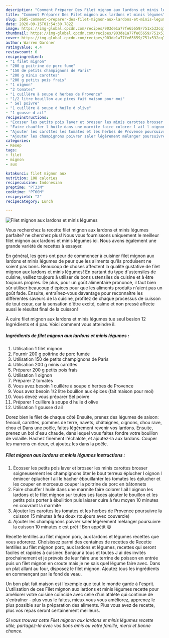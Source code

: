 ```yaml
---
description: "Comment Préparer Des Filet mignon aux lardons et minis légumes"
title: "Comment Préparer Des Filet mignon aux lardons et minis légumes"
slug: 3685-comment-preparer-des-filet-mignon-aux-lardons-et-minis-legumes
date: 2020-09-15T01:54:30.782Z
image: https://img-global.cpcdn.com/recipes/903de1a77fe65659/751x532cq70/filet-mignon-aux-lardons-et-minis-legumes-photo-principale-de-la-recette.jpg
thumbnail: https://img-global.cpcdn.com/recipes/903de1a77fe65659/751x532cq70/filet-mignon-aux-lardons-et-minis-legumes-photo-principale-de-la-recette.jpg
cover: https://img-global.cpcdn.com/recipes/903de1a77fe65659/751x532cq70/filet-mignon-aux-lardons-et-minis-legumes-photo-principale-de-la-recette.jpg
author: Warren Gardner
ratingvalue: 4.4
reviewcount: 6
recipeingredient:
- "1 filet mignon"
- "200 g poitrine de porc fume"
- "150 de petits champignons de Paris"
- "200 g minis carottes"
- "200 g petits pois frais"
- "1 oignon"
- "2 tomates"
- "1 cuillère à soupe d herbes de Provence"
- "1/2 litre bouillon aux pices fait maison pour moi"
- " Sel poivre"
- "1 cuillère à soupe d huile d olive"
- "1 gousse d ail"
recipeinstructions:
- "Écosser les petits pois laver et brosser les minis carottes brosser soigneusement les champignons ôter le bout terreux éplucher l oignon l émincer éplucher l ail le hacher ébouillanter les tomates les éplucher et les couper en morceaux couper la poitrine de porc en bâtonnets"
- "Faire chauffer l huile dans une marmite faire colorer l ail l oignon les lardons et le filet mignon sur toutes ses faces ajouter le bouillon et les petits pois porter à ébullition puis laisser cuire à feu moyen 10 minutes en couvrant la marmite"
- "Ajouter les carottes les tomates et les herbes de Provence poursuivre la cuisson 15 minutes à feu doux (toujours avec couvercle)"
- "Ajouter les champignons poivrer saler légèrement mélanger poursuivre la cuisson 10 minutes c est prêt ! Bon appétit 😋"
categories:
- Resep
tags:
- filet
- mignon
- aux

katakunci: filet mignon aux 
nutrition: 108 calories
recipecuisine: Indonesian
preptime: "PT33M"
cooktime: "PT60M"
recipeyield: "2"
recipecategory: Lunch

---
```



![Filet mignon aux lardons et minis légumes](https://img-global.cpcdn.com/recipes/903de1a77fe65659/751x532cq70/filet-mignon-aux-lardons-et-minis-legumes-photo-principale-de-la-recette.jpg)

Vous recherchez la recette filet mignon aux lardons et minis légumes parfaite? ne cherchez plus! Nous vous fournissons uniquement le meilleur filet mignon aux lardons et minis légumes ici. Nous avons également une grande variété de recettes à essayer.

En général, les gens ont peur de commencer à cuisiner filet mignon aux lardons et minis légumes de peur que les aliments qu'ils produisent ne soient pas bons. Beaucoup de choses affectent la qualité gustative de filet mignon aux lardons et minis légumes! En partant du type d'ustensiles de cuisine, veillez toujours à utiliser de bons ustensiles de cuisine et à être toujours propres. De plus, pour un goût alimentaire prononcé, il faut bien sûr utiliser beaucoup d'épices pour que les aliments produits n'aient pas un goût fade. Ensuite, entraînez-vous davantage pour reconnaître les différentes saveurs de la cuisine, profitez de chaque processus de cuisson de tout cœur, car la sensation d'être excité, calme et non pressé affecte aussi le résultat final de la cuisson!

<!--inarticleads1-->

À cuire filet mignon aux lardons et minis légumes tue seul besion 12 Ingrédients et 4 pas. Voici comment vous atteindre il.

##### Ingrédients de filet mignon aux lardons et minis légumes :

1. Utilisation 1 filet mignon
1. Fournir 200 g poitrine de porc fumée
1. Utilisation 150 de petits champignons de Paris
1. Utilisation 200 g minis carottes
1. Préparer 200 g petits pois frais
1. Utilisation 1 oignon
1. Préparer 2 tomates
1. Vous avez besoin 1 cuillère à soupe d herbes de Provence
1. Vous avez besoin 1/2 litre bouillon aux épices (fait maison pour moi)
1. Vous devez vous préparer  Sel poivre
1. Préparer 1 cuillère à soupe d huile d olive
1. Utilisation 1 gousse d ail


Dorez bien le filet de chaque côté Ensuite, prenez des légumes de saison: fenouil, carottes, pommes de terre, navets, châtaignes, oignons, chou rave, chou et Dans une poêle, faites légèrement revenir vos lardons. Ensuite, prenez un bol d&#39;eau chaude, dans lequel vous faites fondre votre bouillon de volaille. Hachez finement l&#39;échalote, et ajoutez-la aux lardons. Couper les marrons en deux, et ajoutez les dans la poêle. 

<!--inarticleads2-->

##### Filet mignon aux lardons et minis légumes instructions :

1. Écosser les petits pois laver et brosser les minis carottes brosser soigneusement les champignons ôter le bout terreux éplucher l oignon l émincer éplucher l ail le hacher ébouillanter les tomates les éplucher et les couper en morceaux couper la poitrine de porc en bâtonnets
1. Faire chauffer l huile dans une marmite faire colorer l ail l oignon les lardons et le filet mignon sur toutes ses faces ajouter le bouillon et les petits pois porter à ébullition puis laisser cuire à feu moyen 10 minutes en couvrant la marmite
1. Ajouter les carottes les tomates et les herbes de Provence poursuivre la cuisson 15 minutes à feu doux (toujours avec couvercle)
1. Ajouter les champignons poivrer saler légèrement mélanger poursuivre la cuisson 10 minutes c est prêt ! Bon appétit 😋


Recette lentilles au filet mignon porc, aux lardons et légumes recettes que vous adorerez. Choisissez parmi des centaines de recettes de Recette lentilles au filet mignon porc, aux lardons et légumes, recettes qui seront faciles et rapides à cuisiner. Bonjour à tous et toutes J ai des invités prochainement et je prévois de leur faire une terrine de poisson en entrée puis un filet mignon en croute mais je ne sais quel légume faire avec. Dans un plat allant au four, disposez le filet mignon. Ajoutez tous les ingrédients en commençant par le fond de veau. 

<!--inarticleads1-->

<p>
Un bon plat fait maison est l'exemple que tout le monde garde à l'esprit. L'utilisation de ces Filet mignon aux lardons et minis légumes recette pour améliorer votre cuisine coïncide avec celle d'un athlète qui continue de s'entraîner - plus vous le faites, mieux vous vous améliorez, apprenez le plus possible sur la préparation des aliments. Plus vous avez de recette, plus vos repas seront certainement meilleurs.
</p>

<p>
<i>Si vous trouvez cette Filet mignon aux lardons et minis légumes recette utile, partagez-la avec vos bons amis ou votre famille, merci et bonne chance.</i>
</p>
